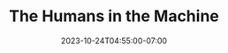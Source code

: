---
draft: true
date: 2023-10-24T04:55:00-07:00
title: "The Humans in the Machine"
ogtitle: "The Humans in the Machine"
description: |
    Where should tech builders draw the line on AI for military or surveillance? Just because it can be built, doesn't mean it should be. At what point do we blow the whistle, call out the boss, and tell the world? Find out what it's like to sound the alarm from inside a big tech company.
ogdescription: "Where should tech builders draw the line on AI for military or surveillance? Just because it can be built, doesn't mean it should be. At what point do we blow the whistle, call out the boss, and tell the world? Find out what it's like to sound the alarm from inside a big tech company."
number: 46
season: 7
seasonepisode: 2
url: /season7/episode2/
embed: ""
mp3: ""
categories: "episodes"
host: "Bridget Todd"
shownotes: |

transcript: |

---
